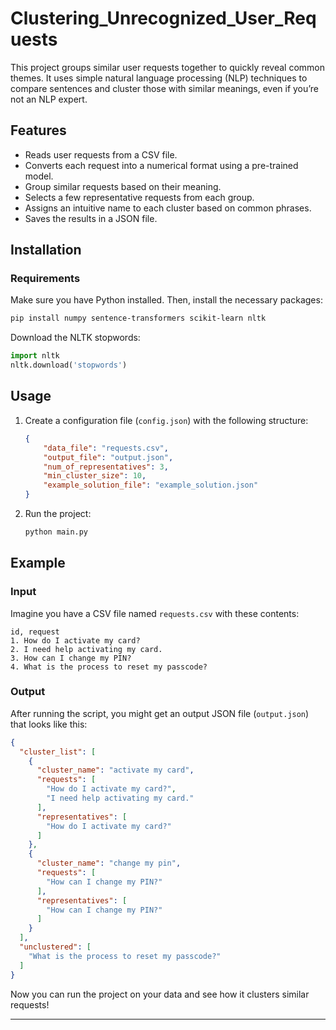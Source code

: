 # Clustering_Unrecognized_User_Requests

This project groups similar user requests together to quickly reveal common themes. It uses simple natural language processing (NLP) techniques to compare sentences and cluster those with similar meanings, even if you’re not an NLP expert.

## Features
- Reads user requests from a CSV file.
- Converts each request into a numerical format using a pre-trained model.
- Group similar requests based on their meaning.
- Selects a few representative requests from each group.
- Assigns an intuitive name to each cluster based on common phrases.
- Saves the results in a JSON file.

## Installation
### Requirements
Make sure you have Python installed. Then, install the necessary packages:
```bash
pip install numpy sentence-transformers scikit-learn nltk
```
Download the NLTK stopwords:
```python
import nltk
nltk.download('stopwords')
```

## Usage
1. Create a configuration file (`config.json`) with the following structure:
   ```json
   {
       "data_file": "requests.csv",
       "output_file": "output.json",
       "num_of_representatives": 3,
       "min_cluster_size": 10,
       "example_solution_file": "example_solution.json"
   }
   ```
2. Run the project:
   ```bash
   python main.py
   ```

## Example
### Input
Imagine you have a CSV file named `requests.csv` with these contents:
```
id, request
1. How do I activate my card?
2. I need help activating my card.
3. How can I change my PIN?
4. What is the process to reset my passcode?
```

### Output
After running the script, you might get an output JSON file (`output.json`) that looks like this:
```json
{
  "cluster_list": [
    {
      "cluster_name": "activate my card",
      "requests": [
        "How do I activate my card?",
        "I need help activating my card."
      ],
      "representatives": [
        "How do I activate my card?"
      ]
    },
    {
      "cluster_name": "change my pin",
      "requests": [
        "How can I change my PIN?"
      ],
      "representatives": [
        "How can I change my PIN?"
      ]
    }
  ],
  "unclustered": [
    "What is the process to reset my passcode?"
  ]
}
```

Now you can run the project on your data and see how it clusters similar requests!

---
